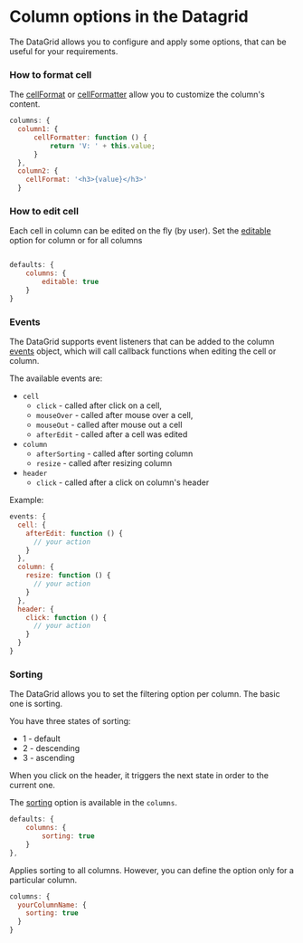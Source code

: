 Column options in the Datagrid
===
The DataGrid allows you to configure and apply some options, that can be useful
for your requirements.

### How to format cell
The [cellFormat](https://api.highcharts.com/dashboards/#interfaces/DataGrid_DataGridOptions.ColumnOptions#cellFormat) or [cellFormatter](https://api.highcharts.com/dashboards/#interfaces/DataGrid_DataGridOptions.ColumnOptions#cellFormatter) allow you to customize the column's content.


```js
columns: {
  column1: {
      cellFormatter: function () {
          return 'V: ' + this.value;
      }
  },
  column2: {
    cellFormat: '<h3>{value}</h3>'
  }
```

### How to edit cell
Each cell in column can be edited on the fly (by user). Set the [editable](https://api.highcharts.com/dashboards/typedoc/interfaces/DataGrid_DataGridOptions.IndividualColumnOptions.html#editable) option for column or for all columns

```js

defaults: {
    columns: {
        editable: true
    }
}
```

### Events
The DataGrid supports event listeners that can be added to the column [events](https://api.highcharts.com/dashboards/typedoc/interfaces/DataGrid_DataGridOptions.IndividualColumnOptions.html#events) object, which will call callback functions when editing the cell or column.

The available events are:

 - `cell`
    - `click` - called after click on a cell,
    - `mouseOver` - called after mouse over a cell,
    - `mouseOut` - called after mouse out a cell
    - `afterEdit` - called after a cell was edited
 - `column`
    - `afterSorting` - called after sorting column
    - `resize` - called after resizing column
 - `header`
    - `click` - called after a click on column's header

Example:
```js
events: {
  cell: {
    afterEdit: function () {
      // your action
    }
  },
  column: {
    resize: function () {
      // your action
    }
  },
  header: {
    click: function () {
      // your action
    }
  }
}
```

### Sorting
The DataGrid allows you to set the filtering option per column. The basic one is sorting.

You have three states of sorting:
 * 1 - default
 * 2 - descending
 * 3 - ascending

When you click on the header, it triggers the next state in order to the current one.

The [sorting](https://api.highcharts.com/dashboards/typedoc/interfaces/DataGrid_DataGridOptions.IndividualColumnOptions.html#sorting) option is available in the `columns`.

```js
defaults: {
    columns: {
        sorting: true
    }
},
```

Applies sorting to all columns. However, you can define the option only for a particular column.

```js
columns: {
  yourColumnName: {
    sorting: true
  }
}
```